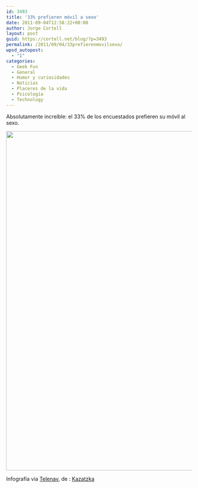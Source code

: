 ```yaml
---
id: 3493
title: '33% prefieren móvil a sexo'
date: 2011-09-04T12:58:22+00:00
author: Jorge Cortell
layout: post
guid: https://cortell.net/blog/?p=3493
permalink: /2011/09/04/33prefierenmovilsexo/
wpsd_autopost:
  - "1"
categories:
  - Geek Fun
  - General
  - Humor y curiosidades
  - Noticias
  - Placeres de la vida
  - Psicología
  - Technology
---
```

Absolutamente increíble: el 33% de los encuestados prefieren su móvil al sexo.

<img class="aligncenter" title="infografía" src="https://main.makeuseoflimited.netdna-cdn.com/wp-content/uploads/2011/08/infographic_phonewars_lrg.jpg" alt="" width="580" height="918" />

Infografía via <a href="https://www.telenav.com/about/pr-summer-travel/report-20110803.html" rel="nofollow">Telenav</a>, de : <a href="https://www.flickr.com/photos/kazatzka/255283275/in/photostream" rel="nofollow">Kazatzka</a>